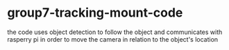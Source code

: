 # group7-tracking-mount-code
the code uses object detection to follow the object and communicates with rasperry pi in order to move the camera in relation to the object's location

